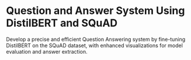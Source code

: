 # Question and Answer System Using DistilBERT and SQuAD
Develop a precise and efficient Question Answering system by fine-tuning DistilBERT on the SQuAD dataset, with enhanced visualizations for model evaluation and answer extraction.
